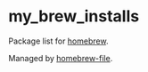 # my_brew_installs

Package list for [homebrew](http://brew.sh/).

Managed by [homebrew-file](https://github.com/rcmdnk/homebrew-file).